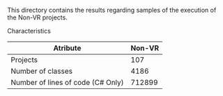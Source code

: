 This directory contains the results regarding samples of the execution of the Non-VR projects.


Characteristics


| Atribute                          | Non-VR    |
|-----------------------------------|-----------|
| Projects                          | 107       |
| Number of classes                 | 4186      |
| Number of lines of code (C# Only) | 712899    |